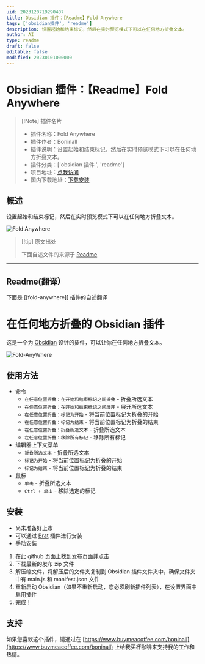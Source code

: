 ```yaml
---
uid: 2023120719290407
title: Obsidian 插件：【Readme】Fold Anywhere
tags: ['obsidian插件', 'readme']
description: 设置起始和结束标记，然后在实时预览模式下可以在任何地方折叠文本。
author: AI
type: readme
draft: false
editable: false
modified: 20230101000000
---
```


# Obsidian 插件：【Readme】Fold Anywhere

> [!Note] 插件名片
> - 插件名称：Fold Anywhere
> - 插件作者：Boninall
> - 插件说明：设置起始和结束标记，然后在实时预览模式下可以在任何地方折叠文本。
> - 插件分类：['obsidian 插件 ', 'readme']
> - 项目地址：[点我访问](https://github.com/quorafind/obsidian-fold-anywhere)
> - 国内下载地址：[下载安装](https://pkmer.cn/products/plugin/pluginMarket/?fold-anywhere)

## 概述

设置起始和结束标记，然后在实时预览模式下可以在任何地方折叠文本。

![Fold Anywhere](https://cdn.pkmer.cn/covers/fold-anywhere.gif)

> [!tip] 原文出处
>
>下面自述文件的来源于 [Readme](https://ghproxy.net/https://raw.githubusercontent.com/Quorafind/Obsidian-Fold-Anywhere/master/README.md)
>

---

## Readme(翻译）

下面是 [[fold-anywhere]] 插件的自述翻译

# 在任何地方折叠的 Obsidian 插件

这是一个为 [Obsidian](https://obsidian.md) 设计的插件，可以让你在任何地方折叠文本。

![Fold-AnyWhere](https://cdn.pkmer.cn/covers/fold-anywhere_2_0.gif)

## 使用方法

- 命令
  - `在任意位置折叠：在开始和结束标记之间折叠` - 折叠所选文本
  - `在任意位置折叠：在开始和结束标记之间展开` - 展开所选文本
  - `在任意位置折叠：标记为开始` - 将当前位置标记为折叠的开始
  - `在任意位置折叠：标记为结束` - 将当前位置标记为折叠的结束
  - `在任意位置折叠：折叠所选文本` - 折叠所选文本
  - `在任意位置折叠：移除所有标记` - 移除所有标记
- 编辑器上下文菜单
  - `折叠所选文本` - 折叠所选文本
  - `标记为开始` - 将当前位置标记为折叠的开始
  - `标记为结束` - 将当前位置标记为折叠的结束
- 鼠标
  - `单击` - 折叠所选文本
  - `Ctrl + 单击` - 移除选定的标记

## 安装

- 尚未准备好上市
- 可以通过 [Brat](https://github.com/TfTHacker/obsidian42-brat) 插件进行安装
- 手动安装

1. 在此 github 页面上找到发布页面并点击
2. 下载最新的发布 zip 文件
3. 解压缩文件，将解压后的文件夹复制到 Obsidian 插件文件夹中，确保文件夹中有 main.js 和 manifest.json 文件
4. 重新启动 Obsidian（如果不重新启动，您必须刷新插件列表），在设置界面中启用插件
5. 完成！

## 支持

如果您喜欢这个插件，请通过在 [https://www.buymeacoffee.com/boninall](https://www.buymeacoffee.com/boninall) 上给我买杯咖啡来支持我的工作和热情。
